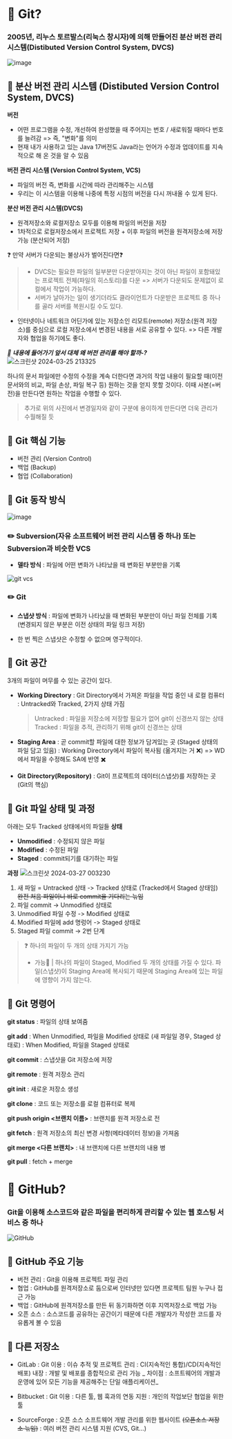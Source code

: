 🍎 Git?
=======
### 2005년, 리누스 토르발스(리눅스 창시자)에 의해 만들어진 분산 버전 관리 시스템(Distibuted Version Control System, DVCS)
![image](https://velog.velcdn.com/images/thevlakk/post/46741c70-df17-4475-a502-2aa92458e9f2/image.png)

## 🍑  분산 버전 관리 시스템 (Distibuted Version Control System, DVCS)

**버전**
- 어떤 프로그램을 수정, 개선하여 완성했을 때 주어지는 번호 / 새로워질 때마다 번호를 늘려감 => 즉, "변화"를 의미
- 현재 내가 사용하고 있는 Java 17버전도 Java라는 언어가 수정과 업데이트를 지속적으로 해 온 것을 알 수 있음

**버전 관리 시스템 (Version Control System, VCS)**
- 파일의 버전 즉, 변화를 시간에 따라 관리해주는 시스템 
- 우리는 이 시스템을 이용해 나중에 특정 시점의 버전을 다시 꺼내올 수 있게 된다.

**분산 버전 관리 시스템(DVCS)**
- 원격저장소와 로컬저장소 모두를 이용해 파일의 버전을 저장
- 1차적으로 로컬저장소에서 프로젝트 저장 + 이후 파일의 버전을 원격저장소에 저장 가능 (분산되어 저장)

❓ 만약 서버가 다운되는 불상사가 벌어진다면❓
>-  DVCS는 필요한 파일의 일부분만 다운받아지는 것이 아닌 파일이 포함돼있는 프로젝트 전체(파일의 히스토리)를 다운 
=> 서버가 다운되도 문제없이 로컬에서  작업이 가능하다.
>- 서버가 날아가는 일이 생기더라도 클라이언트가 다운받은 프로젝트 중 하나를 골라 서버를 복원시킬 수도 있다.

- 인터넷이나 네트워크 어딘가에 있는 저장소인 리모트(remote) 저장소(원격 저장소)를 중심으로 로컬 저장소에서 변경된 내용을 서로 공유할 수 있다. => 다른 개발자와 협업을 하기에도 좋다. 

**_📓 내용에 들어가기 앞서 대체 왜 버전 관리를 해야 할까-?_**
![스크린샷 2024-03-25 213325](https://github.com/inu-appcenter/basic-study-16th/assets/146628970/17195976-123b-41c5-9936-6a714b678cf9)

하나의 문서 파일에만 수정의 수정을 계속 더한다면 과거의 작업 내용이 필요할 때(이전 문서와의 비교, 파일 손상, 파일 복구 등)  원하는 것을 얻지 못할 것이다. 이때 사본(=버전)을 만든다면 원하는 작업을 수행할 수 있다.
>추가로 위의 사진에서 변경일자와 같이 구분에 용이하게 만든다면 더욱 관리가 수월해질 듯

## 🍑 Git 핵심 기능
   * 버전 관리 (Version Control)
   * 백업 (Backup)
   * 협업 (Collaboration)

## 🍑 Git 동작 방식
![image](https://github.com/inu-appcenter/basic-study-16th/assets/146628970/65dfc0b6-afa8-452a-881d-5db219c98297)
### ✏️ Subversion(자유 소프트웨어 버전 관리 시스템 중 하나) 또는 Subversion과 비슷한 VCS
- **델타 방식** : 파일에 어떤 변화가 나타났을 때 변화된 부분만을 기록

![git vcs](https://github.com/inu-appcenter/basic-study-16th/assets/146628970/d528c0e4-315f-4094-95f0-626d5aef144f)
### ✏️  Git
- **스냅샷 방식** : 파일에 변화가 나타났을 때 변화된 부분만이 아닌 파일 전체를 기록 (변경되지 않은 부분은 이전 상태의 파일 링크 저장) 
+ 한 번 찍은 스냅샷은 수정할 수 없으며 영구적이다.

## 🍑  Git 공간
3개의 파일이 머무를 수 있는 공간이 있다.
- **Working Directory** 
: Git Directory에서 가져온 파일을 작업 중인 내 로컬 컴퓨터
: Untracked와 Tracked, 2가지 상태 가짐
   >Untracked : 파일을 저장소에 저장할 필요가 없어 git이 신경쓰지 않는 상태
   >Tracked : 파일을 추적, 관리하기 위해 git이 신경쓰는 상태
   
- **Staging Area**
: 곧 commit할 파일에 대한 정보가 담겨있는 곳 (Staged 상태의 파일 담고 있음)
: Working Directory에서 파일이 복사됨 (옮겨지는 거 ❌) => WD에서 파일을 수정해도 SA에 반영 ✖️ 

- **Git Directory(Repository)**
: Git이 프로젝트의 데이터(스냅샷)를 저장하는 곳 (Git의 핵심)

## 🍑  Git 파일 상태 및 과정
아래는 모두 Tracked 상태에서의 파일들
**상태**
- **Unmodified** : 수정되지 않은 파일
- **Modified** : 수정된 파일
- **Staged** : commit되기를 대기하는 파일

**과정**
![스크린샷 2024-03-27 003230](https://github.com/inu-appcenter/basic-study-16th/assets/146628970/9c142f4f-82bd-4b4d-8b31-3ba50716d6a4)
1. 새 파일 = Untracked 상태 -> Tracked 상태로 (Tracked에서 Staged 상태임) 
~~완전 처음 파일이니 바로 commit을 기다리는 늒임~~
2. 파일 commit -> Unmodified 상태로
3. Unmodified 파일 수정 -> Modified 상태로
4. Modified 파일에 add 명렁어 -> Staged 상태로
5. Staged 파일 commit -> 2번 단계

> ❓ 하나의 파일이 두 개의 상태 가지기 가능
> - 가능🙆 |  하나의 파일이 Staged, Modified 두 개의 상태를 가질 수 있다. 파일(스냅샷)이 Staging Area에 복사되기 때문에 Staging Area에 있는 파일에 영향이 가지 않는다.

## 🍑 Git 명령어
**git status**
: 파일의 상태 보여줌

**git add**
: When Unmodified, 파일을 Modified 상태로 (새 파일일 경우, Staged 상태로)
: When Modified, 파일을 Staged 상태로

**git commit**
: 스냅샷을 Git 저장소에 저장

**git remote**
: 원격 저장소 관리

**git init**
: 새로운 저장소 생성

**git clone**
: 코드 또는 저장소를 로컬 컴퓨터로 복제

**git push origin <브랜치 이름>**
: 브랜치를 원격 저장소로 전

**git fetch**
: 원격 저장소의 최신 변경 사항(메타데이터 정보)을 가져옴

**git merge <다른 브랜치>**
: 내 브랜치에 다른 브랜치의 내용 병

**git pull**
: fetch + merge

🍏  GitHub?
==========
### Git을 이용해 소스코드와 같은 파일을 편리하게 관리할 수 있는 웹 호스팅 서비스 중 하나
![GitHub](https://velog.velcdn.com/images/persestitan/post/7557ea9c-4eaf-4124-b743-530a8375c41b/image.jpeg)

## 🍈 GitHub 주요 기능
- 버전 관리 : Git을 이용해 프로젝트 파일 관리
- 협업 : GitHub를 원격저장소로 둠으로써 인터넷만 있다면 프로젝트 팀원 누구나 접근 가능
- 백업 : GitHub에 원격저장소를 만든 뒤 동기화하면 이후 지역저장소로 백업 가능
- 오픈 소스 : 소스코드를 공유하는 공간이기 때문에 다른 개발자가 작성한 코드를 자유롭게 볼 수 있음

## 🍈 다른 저장소
- GitLab
: Git 이용
: 이슈 추적 및 프로젝트 관리
: CI(지속적인 통합)/CD(지속적인 배포) 내장
: 개발 및 배포를 종합적으로 관리 가능
_ 차이점 : 소프트웨어의 개발과 운영에 있어 모든 기능을 제공해주는 단일 애플리케이션_

- Bitbucket 
: Git 이용
: 다른 툴, 웹 훅과의 연동 지원
: 개인의 작업보단 협업을 위한 툴

- SourceForge
: 오픈 소스 소프트웨어 개발 관리를 위한 웹사이트 ~~(오픈소스 저장소 늒임)~~
: 여러 버전 관리 시스템 지원 (CVS, Git...)
